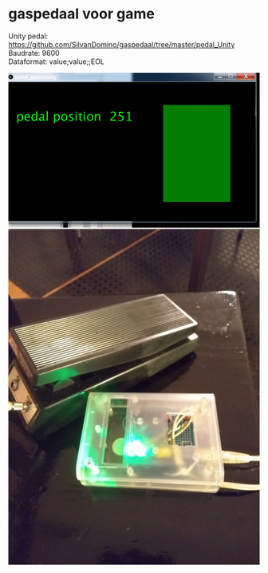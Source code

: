 # gaspedaal voor game
Unity pedal: https://github.com/SilvanDomino/gaspedaal/tree/master/pedal_Unity
Baudrate: 9600  
Dataformat: value;value;;EOL



![alt text](images/screen.jpg "Demo")
![alt text](images/setup.jpg "Setup")
